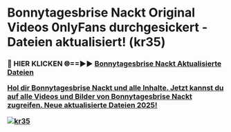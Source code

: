 # Bonnytagesbrise Nackt Original Videos 0nlyFans durchgesickert - Dateien aktualisiert! (kr35)

<h3>🔴 HIER KLICKEN 🌐==►► <a href="https://tinyurl.com/h6vf6nb8" rel="nofollow">Bonnytagesbrise Nackt Aktualisierte Dateien

Hol dir Bonnytagesbrise Nackt und alle Inhalte. Jetzt kannst du auf alle Videos und Bilder von Bonnytagesbrise Nackt zugreifen. Neue aktualisierte Dateien 2025!

[![kr35](https://i.imgur.com/sD4kR3V.gif)](https://tinyurl.com/h6vf6nb8)
